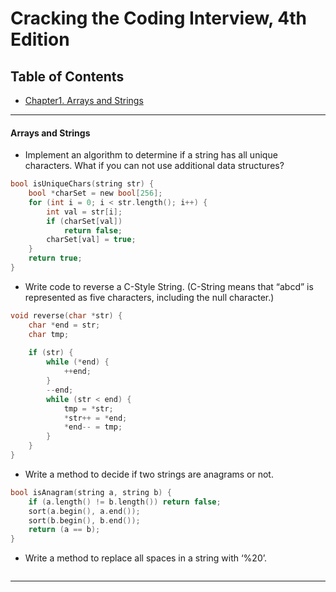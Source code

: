 # Cracking the Coding Interview, 4th Edition

## Table of Contents
- [Chapter1. Arrays and Strings](#arrays-and-strings)

--------

#### Arrays and Strings

- Implement an algorithm to determine if a string has all unique characters. What if you can not use additional data structures?
```c
bool isUniqueChars(string str) {
    bool *charSet = new bool[256];
    for (int i = 0; i < str.length(); i++) {
        int val = str[i];
        if (charSet[val])
            return false;
        charSet[val] = true;
    }
    return true;
}

```

- Write code to reverse a C-Style String. (C-String means that “abcd” is represented as five characters, including the null character.)
```c
void reverse(char *str) {
    char *end = str;
    char tmp;
    
    if (str) {
        while (*end) {
            ++end;
        }
        --end;
        while (str < end) {
            tmp = *str;
            *str++ = *end;
            *end-- = tmp;
        }
    }
}
```

- Write a method to decide if two strings are anagrams or not.
```c
bool isAnagram(string a, string b) {
    if (a.length() != b.length()) return false;
    sort(a.begin(), a.end());
    sort(b.begin(), b.end());
    return (a == b);
}
```

- Write a method to replace all spaces in a string with ‘%20’.
```
```
--------





